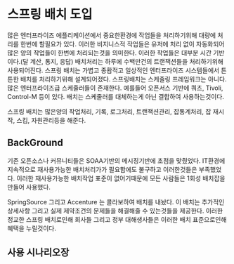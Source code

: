 # 스프링 배치 도입
많은 엔터프라이즈 에플리케이션에서 중요한환경에 작업들을 처리하기위해 대량에 처리를 한번에 할필요가 있다. 이러한 비지니스적 작업들은 유저에 처리 없이 자동화되어 많은 양의 작업들이 한번에 처리되는것을 의미한다. 이러한 작업들은 대부분 시간 기반이다.(달 계산, 통지, 응답) 배치처리는 하루에 수백만건의 트랜잭션들을 처리하기위해 사용되어진다. 스프링 배치는 가볍고 종홥적고 일상적인 엔터프라이즈 시스템들에서 튼튼한 배치를 처리하기위해 설계되어졌다. 스프링배치는 스케줄링 프레임워크는 아니다. 많은 엔터프라이즈급 스케줄러들이 존재한다. 예를들어 오픈서스 기반에 쿼츠, Tivoli, Control-M 등이 있다. 배치는 스케줄러를 대체하는게 아닌 결합하여 사용하는것이다.

스프링 배치는 많은양의 작업처리, 기록, 로그처리, 트랜잭션관리, 잡통계처리, 잡 재시작, 스킵, 자원관리등을 해준다. 

## BackGround
기존 오픈소스나 커뮤니티들은 SOAA기반의 메시징기반에 초점을 맞췄었다. IT환경에 지속적으로 재사용가능한 배치처리가가 필요함에도 불구하고 이러한것들은 부족했었다. 이러한 재사용가능한 배치작업 표준이 없어기때문에 모든 사람들은 1회성 배치잡을 만들어 사용했다.

SpringSource 그리고 Accenture 는 콜라보하여 배치를 내놨다. 이 배치는 추가적인 상세사항 그리고 실제 제약조건의 문제들을 해결해줄 수 있는것들을 제공한다. 이러한 정교한 스프링 배치로인해 회사들 그리고 정부 대해생사들은 이러한 배치 표준으로인해 혜택을 누릴것이다.

## 사용 시나리오장
